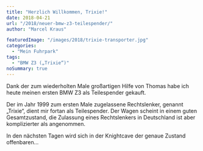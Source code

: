 ```yaml
---
title: "Herzlich Willkommen, Trixie!"
date: 2018-04-21
url: "/2018/neuer-bmw-z3-teilespender/"
author: "Marcel Kraus"

featuredImage: "/images/2018/trixie-transporter.jpg"
categories:
  - "Mein Fuhrpark"
tags:
  - "BMW Z3 („Trixie“)"
noSummary: true
---
```


Dank der zum wiederholten Male großartigen Hilfe von Thomas habe ich heute meinen ersten BMW Z3 als Teilespender gekauft.

Der im Jahr 1999 zum ersten Male zugelassene Rechtslenker, genannt „Trixie“, dient mir fortan als Teilespender. Der Wagen scheint in einem guten Gesamtzustand, die Zulassung eines Rechtslenkers in Deutschland ist aber komplizierter als angenommen.

In den nächsten Tagen wird sich in der Knightcave der genaue Zustand offenbaren…
